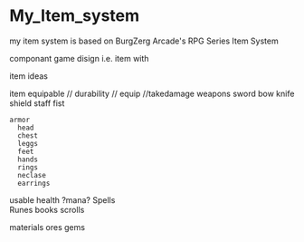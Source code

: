 # My_Item_system
my item system is based on BurgZerg Arcade's RPG Series Item System

componant game disign i.e. item with 

item ideas

item
  equipable	// durability // equip //takedamage
    weapons
      sword
      bow
      knife
      shield
      staff
      fist
      
    armor
      head
      chest
      leggs
      feet
      hands
      rings
      neclase
      earrings

  usable
    health ?mana?
    Spells		
      Runes
      books
      scrolls

  materials
    ores
    gems
